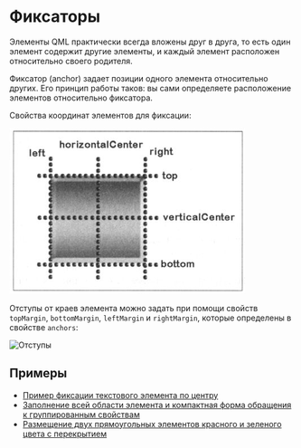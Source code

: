 # Фиксаторы

Элементы QML практически всегда вложены друг в друга, то есть один элемент содержит
другие элементы, и каждый элемент расположен относительно своего родителя.

Фиксатор (anchor) задает позиции одного элемента относительно других.
Его принцип работы таков: вы сами определяете расположение элементов относительно фиксатора.

Cвойства координат элементов для фиксации:

![Cвойства координат элементов для фиксации](img/coord.png)

Отступы от краев элемента можно задать при помощи свойств ```topMargin```, ```bottomМargin```,
```leftMargin``` и ```rightMargin```, которые определены в свойстве ```anchors```:

![Отступы](img/margin.png)

## Примеры

- [Пример фиксации текстового элемента по центру](txt-center-in)
- [Заполнение всей области элемента и компактная форма обращения к группированным свойствам](fill-el)
- [Размещение двух прямоугольных элементов красного и зеленого цвета с перекрытием](overlap-lay-out)
